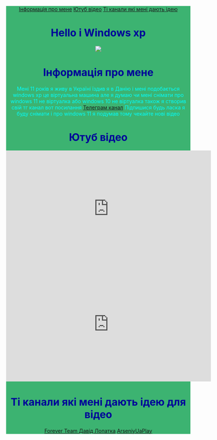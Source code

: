 <html>
<header style="background-color:MediumSeaGreen; text-align: center">
 <a href="#promene">  Інформація про мене</a>  <a href="#youtubevideo">   Ютуб відео</a>  <a href="#youtube">  Ті канали які мені дають ідею</a>
<h1 style="color:#000099">Hello i Windows xp </h1>
<img widht="200px"src="https://th.bing.com/th?id=OIP.TdplgsWU_QngNQBar-0T5wHaHa&w=250&h=250&c=8&rs=1&qlt=90&o=6&pid=3.1&rm=2">
<h1 style="color:#000099" id="promene"> Інформація про мене </h1>
<p style="color:#00ffff"> Мені 11 років я живу в Україні їздив я в Данію і мені подобається windows xp це віртуальна машина але я думаю чи мені снімати про windows 11 не віртуалка або windows 10 не віртуалка також я створив свій тг канал вот посилання <a href ="https://t.me/windowsxpyoutube">Телеграм канал</a> Підпишися будь ласка я буду снімати і про windows 11 я подумав тому чекайте нові відео</p>
<h1 style="color:#000099" id="youtubevideo">Ютуб відео</h1>
<iframe width="560" height="315" src="https://www.youtube.com/embed/Qwkq1QLVjg0?si=0RY8i6muvuWTWpUu" title="YouTube video player" frameborder="0" allow="accelerometer; autoplay; clipboard-write; encrypted-media; gyroscope; picture-in-picture; web-share" referrerpolicy="strict-origin-when-cross-origin" allowfullscreen></iframe>
<iframe width="560" height="315" src="https://www.youtube.com/embed/4bsrB-vVxuo?si=hLE2SVdJNXx9hBtw" title="YouTube video player" frameborder="0" allow="accelerometer; autoplay; clipboard-write; encrypted-media; gyroscope; picture-in-picture; web-share" referrerpolicy="strict-origin-when-cross-origin" allowfullscreen></iframe>
<h1 style="color:#000099" id="youtube">Ті канали які мені дають ідею для відео</h1>
<a href="https://www.youtube.com/@ForeverTeamOfficial">Forever Team </a>
         <a href="https://www.youtube.com/@%D0%94%D0%B0%D0%B2%D1%96%D0%B4%D0%9B%D0%BE%D0%BF%D0%B0%D1%82%D0%BA%D0%B0">Давід Лопатка</a>
         <a href="https://www.youtube.com/@ArseniyUaPlay">ArseniyUaPlay</a>
</html>

